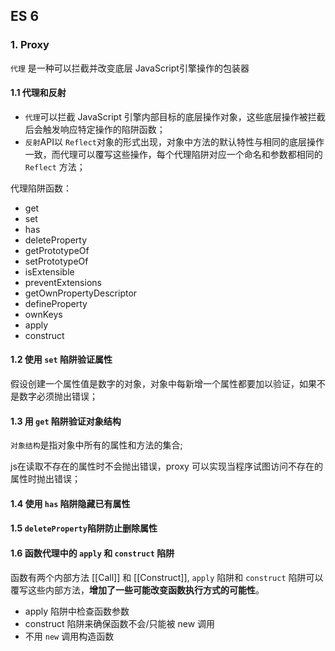 ## ES 6
### 1. Proxy
`代理` 是一种可以拦截并改变底层 JavaScript引擎操作的包装器

#### 1.1 代理和反射
- `代理`可以拦截 JavaScript 引擎内部目标的底层操作对象，这些底层操作被拦截后会触发响应特定操作的陷阱函数；
- `反射`API以 `Reflect`对象的形式出现，对象中方法的默认特性与相同的底层操作一致，而代理可以覆写这些操作，每个代理陷阱对应一个命名和参数都相同的 `Reflect` 方法；

代理陷阱函数：
- get
- set
- has
- deleteProperty
- getPrototypeOf
- setPrototypeOf
- isExtensible
- preventExtensions
- getOwnPropertyDescriptor
- defineProperty
- ownKeys
- apply
- construct

#### 1.2 使用 `set` 陷阱验证属性
假设创建一个属性值是数字的对象，对象中每新增一个属性都要加以验证，如果不是数字必须抛出错误；
#### 1.3 用 `get` 陷阱验证对象结构
`对象结构`是指对象中所有的属性和方法的集合;

js在读取不存在的属性时不会抛出错误，proxy 可以实现当程序试图访问不存在的属性时抛出错误；

#### 1.4 使用 `has` 陷阱隐藏已有属性

#### 1.5 `deleteProperty`陷阱防止删除属性

#### 1.6 函数代理中的 `apply` 和 `construct` 陷阱
函数有两个内部方法 [[Call]] 和 [[Construct]], `apply` 陷阱和 `construct` 陷阱可以覆写这些内部方法，**增加了一些可能改变函数执行方式的可能性**。
- apply 陷阱中检查函数参数
- construct 陷阱来确保函数不会/只能被 new 调用
- 不用 `new` 调用构造函数
